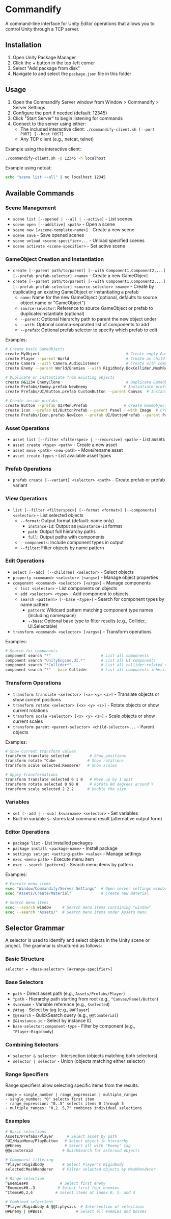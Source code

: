 # Commandify

A command-line interface for Unity Editor operations that allows you to control Unity through a TCP server.

## Installation

1. Open Unity Package Manager
2. Click the + button in the top-left corner
3. Select "Add package from disk"
4. Navigate to and select the `package.json` file in this folder

## Usage

1. Open the Commandify Server window from Window > Commandify > Server Settings
2. Configure the port if needed (default: 12345)
3. Click "Start Server" to begin listening for commands
4. Connect to the server using either:
   - The included interactive client: `./commandify-client.sh [--port PORT] [--host HOST]`
   - Any TCP client (e.g., netcat, telnet)

Example using the interactive client:
```bash
./commandify-client.sh -p 12345 -h localhost
```

Example using netcat:
```bash
echo "scene list --all" | nc localhost 12345
```

## Available Commands

### Scene Management
- `scene list [--opened | --all | --active]` - List scenes
- `scene open [--additive] <path>` - Open a scene
- `scene new [<scene-template-name>]` - Create a new scene
- `scene save` - Save opened scenes
- `scene unload <scene-specifier>...` - Unload specified scenes
- `scene activate <scene-specifier>` - Set active scene

### GameObject Creation and Instantiation
- `create [--parent path/to/parent] [--with Component1,Component2,...] [--prefab prefab-selector] <name>` - Create a new GameObject
- `create [--parent path/to/parent] [--with Component1,Component2,...] [--prefab prefab-selector] <source-selector> <name>` - Create by duplicating an existing GameObject or instantiating a prefab
  - `name`: Name for the new GameObject (optional, defaults to source object name or "GameObject")
  - `source-selector`: Reference to source GameObject or prefab to duplicate/instantiate (optional)
  - `--parent`: Optional hierarchy path to parent the new object under
  - `--with`: Optional comma-separated list of components to add
  - `--prefab`: Optional prefab selector to specify which prefab to edit

Examples:
```bash
# Create basic GameObjects
create MyObject                                      # Create empty GameObject named "MyObject"
create Player --parent World                         # Create as child of "World" object
create Camera --with Camera,AudioListener            # Create with components
create Enemy --parent World/Enemies --with Rigidbody,BoxCollider,MeshRenderer # Create with parent and components

# Duplicate or instantiate from existing objects
create @&1234 EnemyClone                             # Duplicate GameObject with ID 1234
create Prefabs/Enemy.prefab NewEnemy                # Instantiate prefab
create Prefabs/UI/Button.prefab CustomButton --parent Canvas  # Instantiate prefab under Canvas

# Create inside prefabs
create Button --prefab UI/MenuPrefab                # Create GameObject at root of MenuPrefab
create Icon --prefab UI/ButtonPrefab --parent Panel --with Image  # Create GameObject under Panel in ButtonPrefab
create Prefabs/Icon.prefab NewIcon --prefab UI/ButtonPrefab --parent Panel  # Instantiate prefab inside another prefab
```

### Asset Operations
- `asset list [--filter <filterspec> | --recursive] <path>` - List assets
- `asset create <type> <path>` - Create a new asset
- `asset move <path> <new-path>` - Move/rename asset
- `asset create-types` - List available asset types

### Prefab Operations
- `prefab create [--variant] <selector> <path>` - Create prefab or prefab variant

### View Operations
- `list [--filter <filterspec>] [--format <format>] [--components] <selector>` - List selected objects
  - `--format`: Output format (default: name only)
    - `instance-id`: Output as `@&instance-id` format
    - `path`: Output full hierarchy paths
    - `full`: Output paths with components
  - `--components`: Include component types in output
  - `--filter`: Filter objects by name pattern

### Edit Operations
- `select [--add] [--children] <selector>` - Select objects
- `property <command> <selector> [<args>]` - Manage object properties
- `component <command> <selector> [<args>]` - Manage components
  - `list <selector>` - List components on objects
  - `add <selector> <type>` - Add component to objects
  - `search <pattern> [--base <type>]` - Search for component types by name pattern
    - `pattern`: Wildcard pattern matching component type names (including namespace)
    - `--base`: Optional base type to filter results (e.g., Collider, UI.Selectable)
- `transform <command> <selector> [<args>]` - Transform operations

Examples:
```bash
# Search for components
component search "*"                      # List all components
component search "UnityEngine.UI.*"       # List all UI components
component search "*Collider*"             # List all collider-related components
component search "*" --base Collider      # List all components inheriting from Collider
```

### Transform Operations
- `transform translate <selector> [<x> <y> <z>]` - Translate objects or show current positions
- `transform rotate <selector> [<x> <y> <z>]` - Rotate objects or show current rotations
- `transform scale <selector> [<x> <y> <z>]` - Scale objects or show current scales
- `transform parent <parent-selector> <child-selector>...` - Parent objects

Examples:
```bash
# Show current transform values
transform translate selected         # Show positions
transform rotate ^Cube              # Show rotations
transform scale selected:Renderer   # Show scales

# Apply transformations
transform translate selected 0 1 0   # Move up by 1 unit
transform rotate selected 0 90 0     # Rotate 90 degrees around Y
transform scale selected 2 2 2      # Double the size
```

### Variables
- `set [--add | --sub] $<varname> <selector>` - Set variables
- Built-in variable `$~` stores last command result (alternative output form)

### Editor Operations
- `package list` - List installed packages
- `package install <package-name>` - Install package
- `settings set/get <setting-path> <value>` - Manage settings
- `exec <menu-path>` - Execute menu item
- `exec --search [pattern]` - Search menu items by pattern

Examples:
```bash
# Execute menu items
exec "Window/Commandify/Server Settings"  # Open server settings window
exec "Assets/Create/Material"             # Create new material

# Search menu items
exec --search window     # Search menu items containing "window"
exec --search "Assets/"  # Search menu items under Assets menu
```

## Selector Grammar

A selector is used to identify and select objects in the Unity scene or project. The grammar is structured as follows:

### Basic Structure
```
selector = <base-selector> [#<range-specifier>]
```

### Base Selectors
- `path` - Direct asset path (e.g., `Assets/Prefabs/Player`)
- `^path` - Hierarchy path starting from root (e.g., `^Canvas/Panel/Button`)
- `$varname` - Variable reference (e.g., `$selected`)
- `@#tag` - Select by tag (e.g., `@#Player`)
- `@@search` - QuickSearch query (e.g., `@@t:material`)
- `@&instance-id` - Select by instance ID
- `base-selector:component-type` - Filter by component (e.g., `^Player:Rigidbody`)

### Combining Selectors
- `selector & selector` - Intersection (objects matching both selectors)
- `selector | selector` - Union (objects matching either selector)

### Range Specifiers
Range specifiers allow selecting specific items from the results:
```
range = single_number | range_expression | multiple_ranges
- single_number: "0" selects first item
- range_expression: "0..5" selects items 0 through 5
- multiple_ranges: "0,2..5,7" combines individual selections
```

### Examples
```bash
# Basic selections
Assets/Prefabs/Player      # Select asset by path
^UI/MainMenu/PlayButton   # Select object in hierarchy
@#Enemy                   # Select all with "Enemy" tag
@@o:asteroid             # QuickSearch for asteroid objects

# Component filtering
^Player:Rigidbody        # Select Player's Rigidbody
selected:MeshRenderer    # Filter selected objects by MeshRenderer

# Range selection
^Enemies#0              # Select first enemy
^Enemies#0..3          # Select first four enemies
^Items#0,2,4          # Select items at index 0, 2, and 4

# Combined selections
^Player:Rigidbody & @@t:physics  # Intersection of selections
@#Enemy | @#Boss               # Select all enemies and bosses
